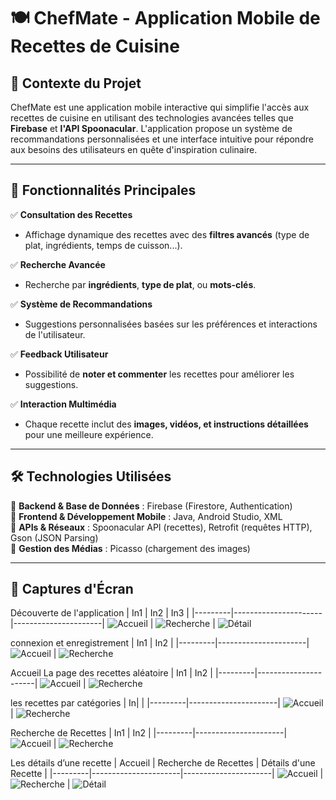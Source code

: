 # 🍽️ ChefMate - Application Mobile de Recettes de Cuisine

## 📌 Contexte du Projet
ChefMate est une application mobile interactive qui simplifie l'accès aux recettes de cuisine en utilisant des technologies avancées telles que **Firebase** et **l'API Spoonacular**. L'application propose un système de recommandations personnalisées et une interface intuitive pour répondre aux besoins des utilisateurs en quête d'inspiration culinaire.

---

## 🚀 Fonctionnalités Principales

✅ **Consultation des Recettes**  
- Affichage dynamique des recettes avec des **filtres avancés** (type de plat, ingrédients, temps de cuisson...).  

✅ **Recherche Avancée**  
- Recherche par **ingrédients**, **type de plat**, ou **mots-clés**.  

✅ **Système de Recommandations**  
- Suggestions personnalisées basées sur les préférences et interactions de l'utilisateur.  

✅ **Feedback Utilisateur**  
- Possibilité de **noter et commenter** les recettes pour améliorer les suggestions.  

✅ **Interaction Multimédia**  
- Chaque recette inclut des **images, vidéos, et instructions détaillées** pour une meilleure expérience.  

---

## 🛠 Technologies Utilisées

🔹 **Backend & Base de Données** : Firebase (Firestore, Authentication)  
🔹 **Frontend & Développement Mobile** : Java, Android Studio, XML  
🔹 **APIs & Réseaux** : Spoonacular API (recettes), Retrofit (requêtes HTTP), Gson (JSON Parsing)  
🔹 **Gestion des Médias** : Picasso (chargement des images)  

---

## 📲 Captures d'Écran

Découverte de l'application 
| In1 | In2 | In3 |
|---------|----------------------|----------------------|
![Accueil](images/home.png) | ![Recherche](images/search.png) | ![Détail](images/detail.png)

connexion et enregistrement
| In1 | In2 |
|---------|----------------------|
![Accueil](images/home.png) | ![Recherche](images/search.png)

Accueil La page des recettes aléatoire
| In1 | In2 |
|---------|----------------------|
![Accueil](images/home.png) | ![Recherche](images/search.png)

les recettes par catégories
| In| |
|---------|----------------------|
![Accueil](images/home.png) | ![Recherche](images/search.png)

Recherche de Recettes
| In1 | In2 |
|---------|----------------------|
![Accueil](images/home.png) | ![Recherche](images/search.png)

Les détails d’une recette
| Accueil | Recherche de Recettes | Détails d'une Recette |
|---------|----------------------|----------------------|
![Accueil](images/home.png) | ![Recherche](images/search.png) | ![Détail](images/detail.png)


